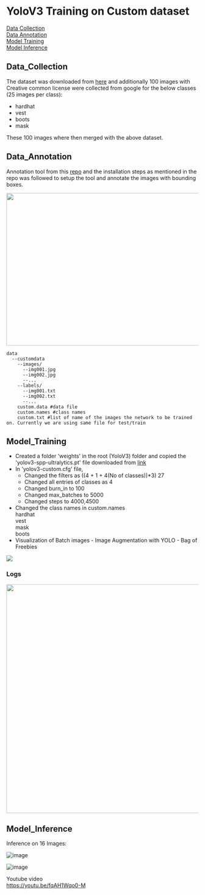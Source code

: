 # YoloV3 Training on Custom dataset

[Data Collection](#data_collection)</br>
[Data Annotation](#data_annotation)</br>
[Model Training](#model_training)</br>
[Model Inference](#model_inference)</br>

## Data_Collection

The dataset was downloaded from [here](https://drive.google.com/file/d/1sVSAJgmOhZk6UG7EzmlRjXfkzPxmpmLy/view) and additionally 100 images with Creative common license were collected from google for the below classes (25 images per class):
- hardhat
- vest
- boots
- mask

These 100 images where then merged with the above dataset.

## Data_Annotation

Annotation tool from this [repo](https://github.com/miki998/YoloV3_Annotation_Tool) and the installation steps as mentioned in the repo was followed to setup the tool and annotate the images with bounding boxes.

<img src="https://user-images.githubusercontent.com/17870236/127248717-cf045180-5342-443c-aada-205b1bb18d9b.png" width=600 height=400/>



    data
      --customdata
        --images/
          --img001.jpg
          --img002.jpg
          --...
        --labels/
          --img001.txt
          --img002.txt
          --...
        custom.data #data file
        custom.names #class names
        custom.txt #list of name of the images the network to be trained on. Currently we are using same file for test/train


## Model_Training
- Created a folder 'weights' in the root (YoloV3) folder and copied the 'yolov3-spp-ultralytics.pt' file downloaded from [link](https://drive.google.com/open?id=1LezFG5g3BCW6iYaV89B2i64cqEUZD7e0)
- In 'yolov3-custom.cfg' file, 
    - Changed the filters as ((4 + 1 + 4(No of classes))*3) 27
    - Changed all entries of classes as 4
    - Changed burn_in to 100
    - Changed max_batches to 5000
    - Changed steps to 4000,4500
- Changed the class names in custom.names</br>
    hardhat</br>
    vest</br>
    mask</br>
    boots</br>
- Visualization of Batch images - Image Augmentation with YOLO - Bag of Freebies
<img src="https://user-images.githubusercontent.com/17870236/127417094-e8dbd311-4cab-4bdd-a773-76a5f1f49ca6.png" />


### Logs
<img src="https://user-images.githubusercontent.com/17870236/127417190-3671a673-3676-4d1b-8781-8077b508e56c.png" width=800 height=600/>

## Model_Inference

Inference on 16 Images: </br>


![image](https://user-images.githubusercontent.com/42609155/127581798-02667c0f-0e9c-4247-aefd-25c9dab9cf44.png)

![image](https://user-images.githubusercontent.com/42609155/127582330-8d018586-be3b-4e0e-9461-7a8f006d3cda.png)


Youtube video </br>
https://youtu.be/fqAH1Wqo0-M
